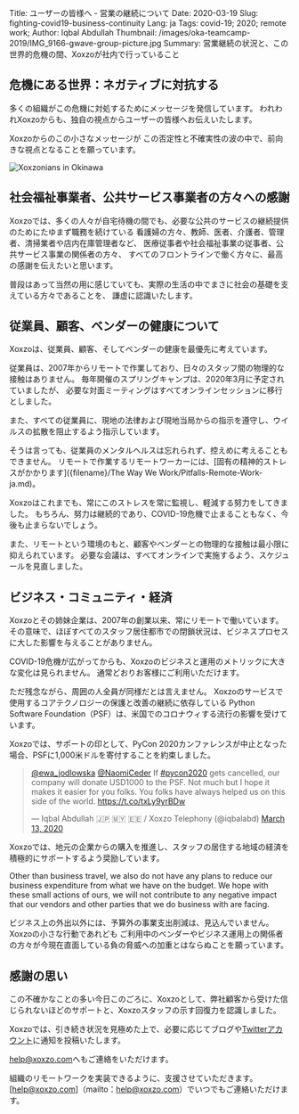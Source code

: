 Title: ユーザーの皆様へ - 営業の継続について
Date: 2020-03-19
Slug: fighting-covid19-business-continuity
Lang: ja
Tags: covid-19; 2020; remote work;
Author: Iqbal Abdullah 
Thumbnail: /images/oka-teamcamp-2019/IMG_9166-gwave-group-picture.jpg
Summary: 営業継続の状況と、この世界的危機の間、Xoxzoが社内で行っていること

## 危機にある世界：ネガティブに対抗する

多くの組織がこの危機に対処するためにメッセージを発信しています。
われわれXoxzoからも、独自の視点からユーザーの皆様へお伝えいたします。

Xoxzoからのこの小さなメッセージが この否定性と不確実性の波の中で、前向きな視点となることを願っています。

![Xoxzonians in Okinawa](/images/oka-teamcamp-2019/IMG_9071-syuri-jo.jpg)

## 社会福祉事業者、公共サービス事業者の方々への感謝

Xoxzoでは、多くの人々が自宅待機の間でも、必要な公共のサービスの継続提供のためにたゆまず職務を続けている
看護婦の方々、教師、医者、介護者、管理者、清掃業者や店内在庫管理者など、
医療従事者や社会福祉事業の従事者、公共サービス事業の関係者の方々、
すべてのフロントラインで働く方々に、最高の感謝を伝えたいと思います。

普段はあって当然の用に感じていても、実際の生活の中でまさに社会の基礎を支えている方々であることを、
謙虚に認識いたします。


## 従業員、顧客、ベンダーの健康について

Xoxzoは、従業員、顧客、そしてベンダーの健康を最優先に考えています。

従業員は、2007年からリモートで作業しており、日々のスタッフ間の物理的な接触はありません。 
毎年開催のスプリングキャンプは、2020年3月に予定されていましたが、
必要な対面ミーティングはすべてオンラインセッションに移行としました。

また、すべての従業員に、現地の法律および現地当局からの指示を遵守し、ウイルスの拡散を阻止するよう指示しています。

そうは言っても、従業員のメンタルヘルスは忘れられず、控えめに考えることもできません。 
リモートで作業するリモートワーカーには、[固有の精神的ストレスがかかります]({filename}/The Way We Work/Pitfalls-Remote-Work-ja.md)。

Xoxzoはこれまでも、常にこのストレスを常に監視し、軽減する努力をしてきました。
もちろん、努力は継続的であり、COVID-19危機で止まることもなく、今後も止まらないでしょう。

また、リモートという環境のもと、顧客やベンダーとの物理的な接触は最小限に抑えられています。 
必要な会議は、すべてオンラインで実施するよう、スケジュールを見直しました。

## ビジネス・コミュニティ・経済

Xoxzoとその姉妹企業は、2007年の創業以来、常にリモートで働いています。
その意味で、ほぼすべてのスタッフ居住都市での閉鎖状況は、ビジネスプロセスに大した影響を与えることがありません。

COVID-19危機が広がってからも、Xoxzoのビジネスと運用のメトリックに大きな変化は見られません。 
通常どおりお客様にご利用いただけます。

ただ残念ながら、周囲の人全員が同様だとは言えません。 
Xoxzoのサービスで使用するコアテクノロジーの保護と改善の継続に依存している
Python Software Foundation（PSF）は、米国でのコロナウィする流行の影響を受けています。

Xoxzoでは、サポートの印として、PyCon 2020カンファレンスが中止となった場合、PSFに1,000米ドルを寄付することを約束しました。

<blockquote class="twitter-tweet"><p lang="en" dir="ltr"><a href="https://twitter.com/ewa_jodlowska?ref_src=twsrc%5Etfw">@ewa_jodlowska</a> <a href="https://twitter.com/NaomiCeder?ref_src=twsrc%5Etfw">@NaomiCeder</a> If <a href="https://twitter.com/hashtag/pycon2020?src=hash&amp;ref_src=twsrc%5Etfw">#pycon2020</a> gets cancelled, our company will donate USD1000 to the PSF. Not much but I hope it makes it easier for you folks. You folks have always helped us on this side of the world. <a href="https://t.co/txLy9yrBDw">https://t.co/txLy9yrBDw</a></p>&mdash; Iqbal Abdullah 🇯🇵 🇲🇾 🇪🇪 / Xoxzo Telephony (@iqbalabd) <a href="https://twitter.com/iqbalabd/status/1238477812077441024?ref_src=twsrc%5Etfw">March 13, 2020</a></blockquote> <script async src="https://platform.twitter.com/widgets.js" charset="utf-8"></script>

Xoxzoでは、地元の企業からの購入を推進し、スタッフの居住する地域の経済を積極的にサポートするよう奨励しています。

Other than business travel, we also do not have any plans to reduce our business
expenditure from what we have on the budget. We hope with these small actions of ours,
we will not contribute to any negative impact that our vendors and other parties
that we do business with are facing.

ビジネス上の外出以外には、予算外の事業支出削減は、見込んでいません。Xoxzoの小さな行動であれども ご利用中のベンダーやビジネス運用上の関係者の方々が今現在直面している負の脅威への加重とはならぬことを願っています。

## 感謝の思い

この不確かなことの多い今日このごろに、Xoxzoとして、弊社顧客から受けた信じられないほどのサポートと、Xoxzoスタッフの示す回復力を認識しました。

Xoxzoでは、引き続き状況を見極めた上で、必要に応じてブログや[Twitterアカウント](https://twitter.com/xoxzocom)に通知を投稿いたします。

[help@xoxzo.com](mailto:help@xoxzo.com)へもご連絡をいただけます。

組織のリモートワークを実装できるように、支援させていただきます。 [help@xoxzo.com]（mailto：help@xoxzo.com）でいつでもご連絡いただけます。
